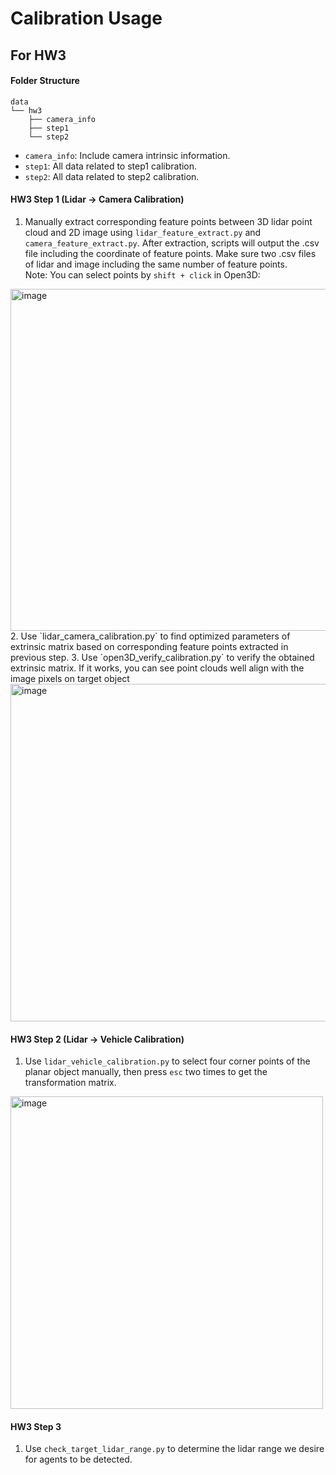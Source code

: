 # Calibration Usage

## For HW3
#### Folder Structure
```
data
└── hw3
    ├── camera_info
    ├── step1
    └── step2
```
- `camera_info`: Include camera intrinsic information.
- `step1`: All data related to step1 calibration.
- `step2`: All data related to step2 calibration.

#### HW3 Step 1 (Lidar -> Camera Calibration)
1. Manually extract corresponding feature points between 3D lidar point cloud and 2D image using `lidar_feature_extract.py` and `camera_feature_extract.py`. After extraction, scripts will output the .csv file including the coordinate of feature points. Make sure two .csv files of lidar and image including the same number of feature points. <br>
Note: You can select points by `shift + click` in Open3D: <br>
<img width="547" alt="image" src="https://github.com/krishauser/GEMstack/assets/22386566/fa69b4bf-9e9d-470e-a670-de65586d58c6">
2. Use `lidar_camera_calibration.py` to find optimized parameters of extrinsic matrix based on corresponding feature points extracted in previous step.
3. Use `open3D_verify_calibration.py` to verify the obtained extrinsic matrix. If it works, you can see point clouds well align with the image pixels on target object <br>
<img width="540" alt="image" src="https://github.com/krishauser/GEMstack/assets/22386566/23d48634-c9e2-4887-9ecf-d836619cf3c6">

#### HW3 Step 2 (Lidar -> Vehicle Calibration)
1. Use `lidar_vehicle_calibration.py` to select four corner points of the planar object manually, then press `esc` two times to get the transformation matrix. <br>
<img width="500" alt="image" src="https://github.com/krishauser/GEMstack/assets/22386566/bcdbfbac-ec13-4a44-966d-0931d26f2021">

#### HW3 Step 3
1. Use `check_target_lidar_range.py` to determine the lidar range we desire for agents to be detected.